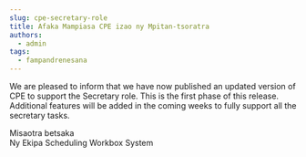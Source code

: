 ```yaml
---
slug: cpe-secretary-role
title: Afaka Mampiasa CPE izao ny Mpitan-tsoratra
authors:
  - admin
tags:
  - fampandrenesana
---
```


We are pleased to inform that we have now published an updated version of CPE to support the Secretary role. This is the first phase of this release. Additional features will be added in the coming weeks to fully support all the secretary tasks.

Misaotra betsaka  
Ny Ekipa Scheduling Workbox System
